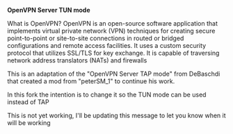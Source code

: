 **OpenVPN Server TUN mode**

What is OpenVPN?
OpenVPN is an open-source software application that implements virtual private network (VPN) techniques for creating secure point-to-point or site-to-site connections in routed or bridged configurations and remote access facilities. It uses a custom security protocol that utilizes SSL/TLS for key exchange. It is capable of traversing network address translators (NATs) and firewalls

This is an adaptation of the "OpenVPN Server TAP mode" from DeBaschdi that created a mod from "peterSM_1" to continue his work.

In this fork the intention is to change it so the TUN mode can be used instead of TAP

This is not yet working, I'll be updating this message to let you know when it will be working
